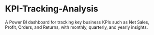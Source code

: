 # KPI-Tracking-Analysis
A Power BI dashboard for tracking key business KPIs such as Net Sales, Profit, Orders, and Returns, with monthly, quarterly, and yearly insights.
